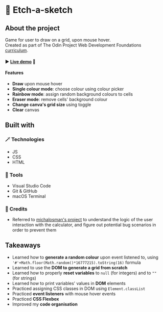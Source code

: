 # 🎨 Etch-a-sketch

## About the project
Game for user to draw on a grid, upon mouse hover.
<br>Created as part of The Odin Project Web Development Foundations <a href="https://www.theodinproject.com/lessons/foundations-etch-a-sketch">curriculum</a>.

#### ► <a href="">Live demo</a> 👀

#### Features
- **Draw** upon mouse hover
- **Single colour mode**: choose colour using colour picker
- **Rainbow mode**: assign random background colours to cells
- **Eraser mode**: remove cells' background colour
- **Change canva's grid size** using toggle
- **Clear** canvas


## Built with
### 🪄 Technologies
- JS
- CSS
- HTML

### 🔧 Tools
- Visual Studio Code
- Git & GitHub
- macOS Terminal

### 💙 Credits
- Referred to <a href="https://github.com/michalosman/etch-a-sketch">michalosman's project</a> to understand the logic of the user interaction with the calculator, and figure out potential bug scenarios in order to prevent them


## Takeaways
- Learned how to **generate a random colour** upon event listened to, using `'#'+Math.floor(Math.random()*16777215).toString(16)` formula
- Learned to use the **DOM to generate a grid from scratch**
- Learned how to properly **reset variables** to `null` (for integers) and to `""` (for strings)
- Learned how to print variables' values in **DOM** elements
- Practiced assigning CSS classes in DOM using `Element.classList`
- Practiced **event listeners** with mouse hover events
- Practiced **CSS Flexbox**
- Improved my **code organisation**
